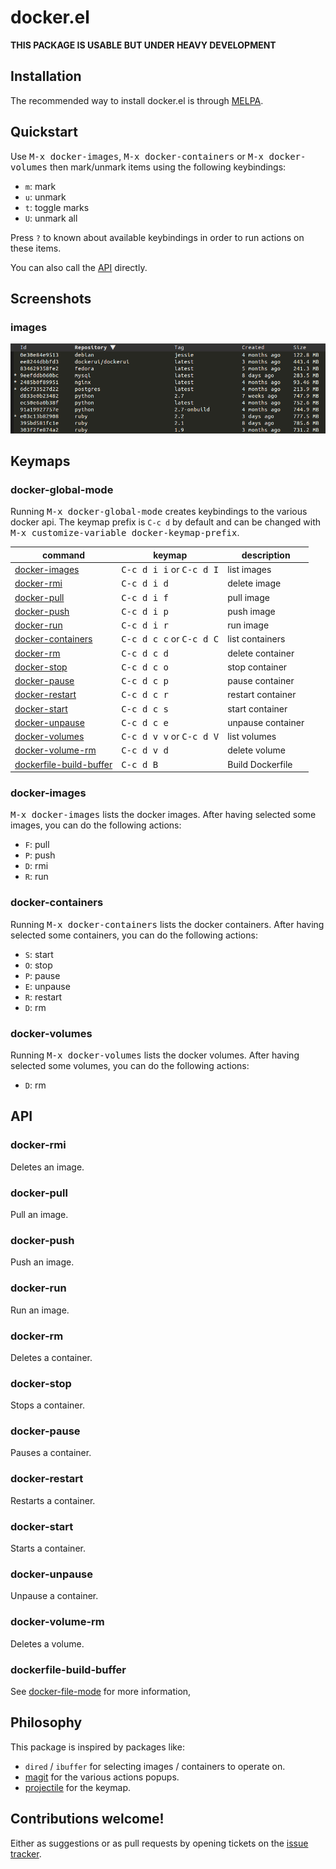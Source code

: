 # docker.el

**THIS PACKAGE IS USABLE BUT UNDER HEAVY DEVELOPMENT**

## Installation

The recommended way to install docker.el is through [MELPA](https://github.com/milkypostman/melpa).

## Quickstart

Use <kbd>M-x docker-images</kbd>, <kbd>M-x docker-containers</kbd> or <kbd>M-x docker-volumes</kbd>
then mark/unmark items using the following keybindings:

- `m`: mark
- `u`: unmark
- `t`: toggle marks
- `U`: unmark all

Press `?` to known about available keybindings in order to run actions on these items.

You can also call the [API](#api) directly.


## Screenshots

### images

![docker.el screenshot](screenshots/images.png)


## Keymaps

### docker-global-mode

Running <kbd>M-x docker-global-mode</kbd> creates keybindings to the
various docker api. The keymap prefix is `C-c d` by default and can be
changed with <kbd>M-x customize-variable docker-keymap-prefix</kbd>.

| command                                             | keymap                                     | description       |
|-----------------------------------------------------|--------------------------------------------|-------------------|
| [docker-images](#docker-images)                     | <kbd>C-c d i i</kbd> or <kbd>C-c d I</kbd> | list images       |
| [docker-rmi](#docker-rmi)                           | <kbd>C-c d i d</kbd>                       | delete image      |
| [docker-pull](#docker-pull)                         | <kbd>C-c d i f</kbd>                       | pull image        |
| [docker-push](#docker-push)                         | <kbd>C-c d i p</kbd>                       | push image        |
| [docker-run](#docker-run)                           | <kbd>C-c d i r</kbd>                       | run image         |
| [docker-containers](#docker-containers)             | <kbd>C-c d c c</kbd> or <kbd>C-c d C</kbd> | list containers   |
| [docker-rm](#docker-rm)                             | <kbd>C-c d c d</kbd>                       | delete container  |
| [docker-stop](#docker-stop)                         | <kbd>C-c d c o</kbd>                       | stop container    |
| [docker-pause](#docker-pause)                       | <kbd>C-c d c p</kbd>                       | pause container   |
| [docker-restart](#docker-restart)                   | <kbd>C-c d c r</kbd>                       | restart container |
| [docker-start](#docker-start)                       | <kbd>C-c d c s</kbd>                       | start container   |
| [docker-unpause](#docker-unpause)                   | <kbd>C-c d c e</kbd>                       | unpause container |
| [docker-volumes](#docker-volumes)                   | <kbd>C-c d v v</kbd> or <kbd>C-c d V</kbd> | list volumes      |
| [docker-volume-rm](#docker-volume-rm)               | <kbd>C-c d v d</kbd>                       | delete volume     |
| [dockerfile-build-buffer](#dockerfile-build-buffer) | <kbd>C-c d B</kbd>                         | Build Dockerfile  |

### docker-images

<kbd>M-x docker-images</kbd> lists the docker images.
After having selected some images, you can do the following actions:

- `F`: pull
- `P`: push
- `D`: rmi
- `R`: run

### docker-containers

Running <kbd>M-x docker-containers</kbd> lists the docker containers.
After having selected some containers, you can do the following actions:

* `S`: start
* `O`: stop
* `P`: pause
* `E`: unpause
* `R`: restart
* `D`: rm

### docker-volumes

Running <kbd>M-x docker-volumes</kbd> lists the docker volumes.
After having selected some volumes, you can do the following actions:

* `D`: rm

## API

### docker-rmi

Deletes an image.

### docker-pull

Pull an image.

### docker-push

Push an image.

### docker-run

Run an image.

### docker-rm

Deletes a container.

### docker-stop

Stops a container.

### docker-pause

Pauses a container.

### docker-restart

Restarts a container.

### docker-start

Starts a container.

### docker-unpause

Unpause a container.

### docker-volume-rm

Deletes a volume.

### dockerfile-build-buffer

See [docker-file-mode](https://github.com/spotify/dockerfile-mode) for more information,


## Philosophy

This package is inspired by packages like:

- `dired` / `ibuffer` for selecting images / containers to operate on.
- [magit](https://github.com/magit/magit) for the various actions popups.
- [projectile](https://github.com/bbatsov/projectile) for the keymap.


## Contributions welcome!

Either as suggestions or as pull requests by opening tickets on the
[issue tracker](https://github.com/Silex/docker.el/issues).
